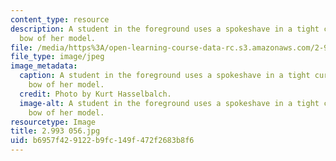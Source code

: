 ```yaml
---
content_type: resource
description: A student in the foreground uses a spokeshave in a tight curve near the
  bow of her model.
file: /media/https%3A/open-learning-course-data-rc.s3.amazonaws.com/2-993-special-topics-in-mechanical-engineering-the-art-and-science-of-boat-design-january-iap-2007/b6957f429122b9fc149f472f2683b8f6_2993056.jpg
file_type: image/jpeg
image_metadata:
  caption: A student in the foreground uses a spokeshave in a tight curve near the
    bow of her model.
  credit: Photo by Kurt Hasselbalch.
  image-alt: A student in the foreground uses a spokeshave in a tight curve near the
    bow of her model.
resourcetype: Image
title: 2.993 056.jpg
uid: b6957f42-9122-b9fc-149f-472f2683b8f6
---
```

